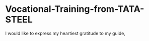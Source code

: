 # Vocational-Training-from-TATA-STEEL
I would like to express my heartiest gratitude to  my guide, 
